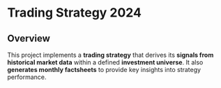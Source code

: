# Trading Strategy 2024

## Overview
This project implements a **trading strategy** that derives its **signals from historical market data** within a defined **investment universe**. It also **generates monthly factsheets** to provide key insights into strategy performance.


